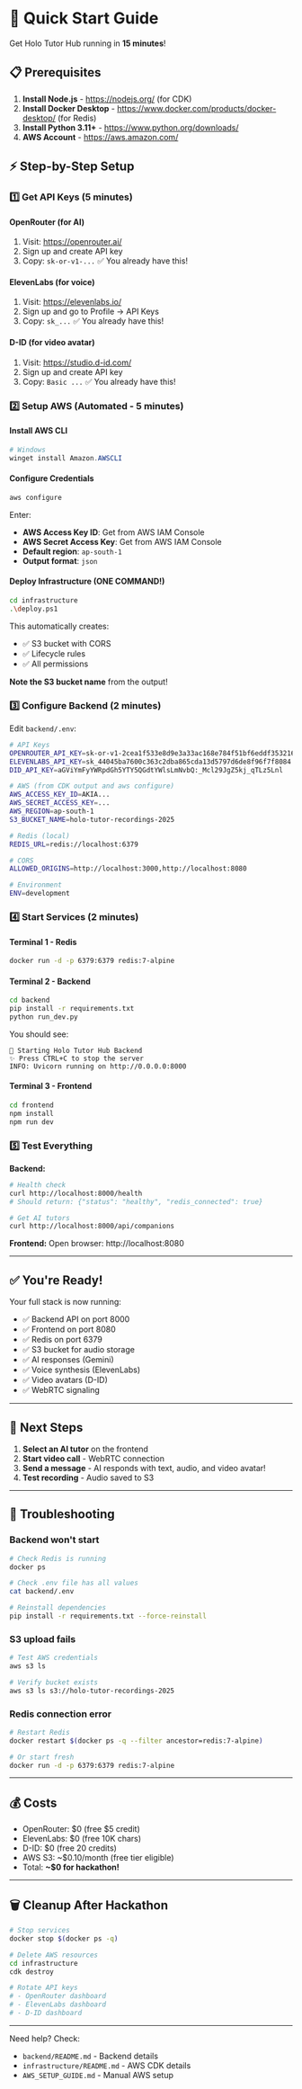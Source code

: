 # 🚀 Quick Start Guide

Get Holo Tutor Hub running in **15 minutes**!

## 📋 Prerequisites

1. **Install Node.js** - https://nodejs.org/ (for CDK)
2. **Install Docker Desktop** - https://www.docker.com/products/docker-desktop/ (for Redis)
3. **Install Python 3.11+** - https://www.python.org/downloads/
4. **AWS Account** - https://aws.amazon.com/

## ⚡ Step-by-Step Setup

### 1️⃣ Get API Keys (5 minutes)

#### OpenRouter (for AI)
1. Visit: https://openrouter.ai/
2. Sign up and create API key
3. Copy: `sk-or-v1-...` ✅ You already have this!

#### ElevenLabs (for voice)
1. Visit: https://elevenlabs.io/
2. Sign up and go to Profile → API Keys
3. Copy: `sk_...` ✅ You already have this!

#### D-ID (for video avatar)
1. Visit: https://studio.d-id.com/
2. Sign up and create API key
3. Copy: `Basic ...` ✅ You already have this!

### 2️⃣ Setup AWS (Automated - 5 minutes)

#### Install AWS CLI
```powershell
# Windows
winget install Amazon.AWSCLI
```

#### Configure Credentials
```bash
aws configure
```
Enter:
- **AWS Access Key ID**: Get from AWS IAM Console
- **AWS Secret Access Key**: Get from AWS IAM Console  
- **Default region**: `ap-south-1`
- **Output format**: `json`

#### Deploy Infrastructure (ONE COMMAND!)
```bash
cd infrastructure
.\deploy.ps1
```

This automatically creates:
- ✅ S3 bucket with CORS
- ✅ Lifecycle rules
- ✅ All permissions

**Note the S3 bucket name** from the output!

### 3️⃣ Configure Backend (2 minutes)

Edit `backend/.env`:
```bash
# API Keys
OPENROUTER_API_KEY=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
ELEVENLABS_API_KEY=sk_44045ba7600c363c2dba865cda13d5797d6de8f96f7f8084
DID_API_KEY=aGViYmFyYWRpdGh5YTY5QGdtYWlsLmNvbQ:_Mcl29JgZ5kj_qTLz5Lnl

# AWS (from CDK output and aws configure)
AWS_ACCESS_KEY_ID=AKIA...
AWS_SECRET_ACCESS_KEY=...
AWS_REGION=ap-south-1
S3_BUCKET_NAME=holo-tutor-recordings-2025

# Redis (local)
REDIS_URL=redis://localhost:6379

# CORS
ALLOWED_ORIGINS=http://localhost:3000,http://localhost:8080

# Environment
ENV=development
```

### 4️⃣ Start Services (2 minutes)

#### Terminal 1 - Redis
```bash
docker run -d -p 6379:6379 redis:7-alpine
```

#### Terminal 2 - Backend
```bash
cd backend
pip install -r requirements.txt
python run_dev.py
```

You should see:
```
🚀 Starting Holo Tutor Hub Backend
✨ Press CTRL+C to stop the server
INFO: Uvicorn running on http://0.0.0.0:8000
```

#### Terminal 3 - Frontend
```bash
cd frontend
npm install
npm run dev
```

### 5️⃣ Test Everything

**Backend:**
```bash
# Health check
curl http://localhost:8000/health
# Should return: {"status": "healthy", "redis_connected": true}

# Get AI tutors
curl http://localhost:8000/api/companions
```

**Frontend:**
Open browser: http://localhost:8080

---

## ✅ You're Ready!

Your full stack is now running:
- ✅ Backend API on port 8000
- ✅ Frontend on port 8080
- ✅ Redis on port 6379
- ✅ S3 bucket for audio storage
- ✅ AI responses (Gemini)
- ✅ Voice synthesis (ElevenLabs)
- ✅ Video avatars (D-ID)
- ✅ WebRTC signaling

---

## 🎯 Next Steps

1. **Select an AI tutor** on the frontend
2. **Start video call** - WebRTC connection
3. **Send a message** - AI responds with text, audio, and video avatar!
4. **Test recording** - Audio saved to S3

---

## 🐛 Troubleshooting

### Backend won't start
```bash
# Check Redis is running
docker ps

# Check .env file has all values
cat backend/.env

# Reinstall dependencies
pip install -r requirements.txt --force-reinstall
```

### S3 upload fails
```bash
# Test AWS credentials
aws s3 ls

# Verify bucket exists
aws s3 ls s3://holo-tutor-recordings-2025
```

### Redis connection error
```bash
# Restart Redis
docker restart $(docker ps -q --filter ancestor=redis:7-alpine)

# Or start fresh
docker run -d -p 6379:6379 redis:7-alpine
```

---

## 💰 Costs

- OpenRouter: $0 (free $5 credit)
- ElevenLabs: $0 (free 10K chars)
- D-ID: $0 (free 20 credits)
- AWS S3: ~$0.10/month (free tier eligible)
- Total: **~$0 for hackathon!**

---

## 🗑️ Cleanup After Hackathon

```bash
# Stop services
docker stop $(docker ps -q)

# Delete AWS resources
cd infrastructure
cdk destroy

# Rotate API keys
# - OpenRouter dashboard
# - ElevenLabs dashboard
# - D-ID dashboard
```

---

Need help? Check:
- `backend/README.md` - Backend details
- `infrastructure/README.md` - AWS CDK details
- `AWS_SETUP_GUIDE.md` - Manual AWS setup
